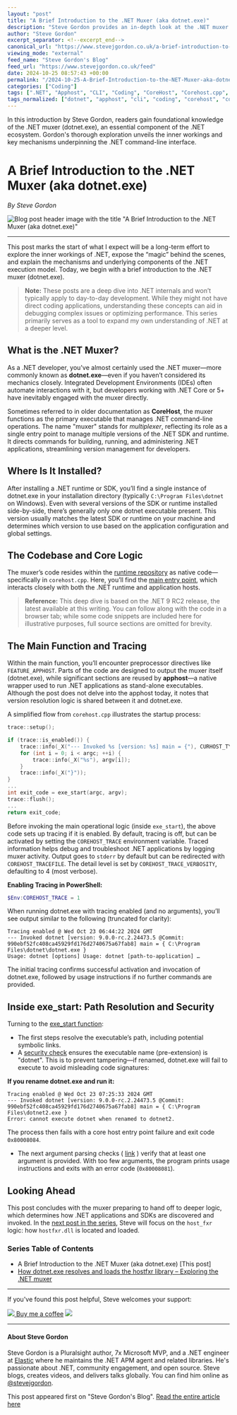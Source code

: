 ```yaml
---
layout: "post"
title: "A Brief Introduction to the .NET Muxer (aka dotnet.exe)"
description: "Steve Gordon provides an in-depth look at the .NET muxer (dotnet.exe), explaining its function as a multiplexer for .NET SDK and runtime versions. This post explores the internals, tracing functionality, and initial execution flow, setting the stage for a series on deep .NET infrastructure insights."
author: "Steve Gordon"
excerpt_separator: <!--excerpt_end-->
canonical_url: "https://www.stevejgordon.co.uk/a-brief-introduction-to-the-dotnet-muxer"
viewing_mode: "external"
feed_name: "Steve Gordon's Blog"
feed_url: "https://www.stevejgordon.co.uk/feed"
date: 2024-10-25 08:57:43 +00:00
permalink: "/2024-10-25-A-Brief-Introduction-to-the-NET-Muxer-aka-dotnetexe.html"
categories: ["Coding"]
tags: [".NET", "Apphost", "CLI", "Coding", "CoreHost", "Corehost.cpp", "Debugging", "Dotnet.exe", "Execution Model", "Internals", "Microsoft", "Muxer", "Native Code", "Performance", "Posts", "Runtime", "SDK", "Tracing"]
tags_normalized: ["dotnet", "apphost", "cli", "coding", "corehost", "corehostdotcpp", "debugging", "dotnetdotexe", "execution model", "internals", "microsoft", "muxer", "native code", "performance", "posts", "runtime", "sdk", "tracing"]
---
```


In this introduction by Steve Gordon, readers gain foundational knowledge of the .NET muxer (dotnet.exe), an essential component of the .NET ecosystem. Gordon's thorough exploration unveils the inner workings and key mechanisms underpinning the .NET command-line interface.<!--excerpt_end-->

# A Brief Introduction to the .NET Muxer (aka dotnet.exe)

*By Steve Gordon*

![Blog post header image with the title "A Brief Introduction to the .NET Muxer (aka dotnet.exe)"](https://www.stevejgordon.co.uk/wp-content/uploads/2024/10/A-Brief-Introduction-to-the-.NET-Muxer-aka-dotnet.exe_-750x410.png)

---

This post marks the start of what I expect will be a long-term effort to explore the inner workings of .NET, expose the “magic” behind the scenes, and explain the mechanisms and underlying components of the .NET execution model. Today, we begin with a brief introduction to the .NET muxer (dotnet.exe).

> **Note:** These posts are a deep dive into .NET internals and won’t typically apply to day-to-day development. While they might not have direct coding applications, understanding these concepts can aid in debugging complex issues or optimizing performance. This series primarily serves as a tool to expand my own understanding of .NET at a deeper level.

## What is the .NET Muxer?

As a .NET developer, you've almost certainly used the .NET muxer—more commonly known as **dotnet.exe**—even if you haven’t considered its mechanics closely. Integrated Development Environments (IDEs) often automate interactions with it, but developers working with .NET Core or 5+ have inevitably engaged with the muxer directly.

Sometimes referred to in older documentation as **CoreHost**, the muxer functions as the primary executable that manages .NET command-line operations. The name "muxer" stands for *multiplexer*, reflecting its role as a single entry point to manage multiple versions of the .NET SDK and runtime. It directs commands for building, running, and administering .NET applications, streamlining version management for developers.

## Where Is It Installed?

After installing a .NET runtime or SDK, you’ll find a single instance of dotnet.exe in your installation directory (typically `C:\Program Files\dotnet` on Windows). Even with several versions of the SDK or runtime installed side-by-side, there’s generally only one dotnet executable present. This version usually matches the latest SDK or runtime on your machine and determines which version to use based on the application configuration and global settings.

## The Codebase and Core Logic

The muxer’s code resides within the [runtime repository](https://github.com/dotnet/runtime) as native code—specifically in `corehost.cpp`. Here, you’ll find the [main entry point](https://github.com/dotnet/runtime/blob/release/9.0-rc2/src/native/corehost/corehost.cpp#L298), which interacts closely with both the .NET runtime and application hosts.

> **Reference:** This deep dive is based on the .NET 9 RC2 release, the latest available at this writing. You can follow along with the code in a browser tab; while some code snippets are included here for illustrative purposes, full source sections are omitted for brevity.

## The Main Function and Tracing

Within the main function, you’ll encounter preprocessor directives like `FEATURE_APPHOST`. Parts of the code are designed to output the muxer itself (dotnet.exe), while significant sections are reused by **apphost**—a native wrapper used to run .NET applications as stand-alone executables. Although the post does not delve into the apphost today, it notes that version resolution logic is shared between it and dotnet.exe.

A simplified flow from `corehost.cpp` illustrates the startup process:

```cpp
trace::setup();

if (trace::is_enabled()) {
    trace::info(_X("--- Invoked %s [version: %s] main = {"), CURHOST_TYPE, get_host_version_description().c_str());
    for (int i = 0; i < argc; ++i) {
        trace::info(_X("%s"), argv[i]);
    }
    trace::info(_X("}"));
}
...
int exit_code = exe_start(argc, argv);
trace::flush();
...
return exit_code;
```

Before invoking the main operational logic (inside `exe_start`), the above code sets up tracing if it is enabled. By default, tracing is off, but can be activated by setting the `COREHOST_TRACE` environment variable. Traced information helps debug and troubleshoot .NET applications by logging muxer activity. Output goes to `stderr` by default but can be redirected with `COREHOST_TRACEFILE`. The detail level is set by `COREHOST_TRACE_VERBOSITY`, defaulting to 4 (most verbose).

**Enabling Tracing in PowerShell:**

```powershell
$Env:COREHOST_TRACE = 1
```

When running dotnet.exe with tracing enabled (and no arguments), you’ll see output similar to the following (truncated for clarity):

```
Tracing enabled @ Wed Oct 23 06:44:22 2024 GMT
--- Invoked dotnet [version: 9.0.0-rc.2.24473.5 @Commit: 990ebf52fc408ca45929fd176d2740675a67fab8] main = { C:\Program Files\dotnet\dotnet.exe }
Usage: dotnet [options] Usage: dotnet [path-to-application] …
```

The initial tracing confirms successful activation and invocation of dotnet.exe, followed by usage instructions if no further commands are provided.

## Inside exe_start: Path Resolution and Security

Turning to the [exe_start function](https://github.com/dotnet/runtime/blob/release/9.0-rc2/src/native/corehost/corehost.cpp#L108):

- The first steps resolve the executable’s path, including potential symbolic links.
- A [security check](https://github.com/dotnet/runtime/blob/release/9.0-rc2/src/native/corehost/corehost.cpp#L162) ensures the executable name (pre-extension) is "dotnet". This is to prevent tampering—if renamed, dotnet.exe will fail to execute to avoid misleading code signatures:

**If you rename dotnet.exe and run it:**

```
Tracing enabled @ Wed Oct 23 07:25:33 2024 GMT
--- Invoked dotnet [version: 9.0.0-rc.2.24473.5 @Commit: 990ebf52fc408ca45929fd176d2740675a67fab8] main = { C:\Program Files\dotnet2.exe }
Error: cannot execute dotnet when renamed to dotnet2.
```

The process then fails with a core host entry point failure and exit code `0x80008084`.

- The next argument parsing checks (
  [link](https://github.com/dotnet/runtime/blob/release/9.0-rc2/src/native/corehost/corehost.cpp#L174)
) verify that at least one argument is provided. With too few arguments, the program prints usage instructions and exits with an error code (`0x80008081`).

## Looking Ahead

This post concludes with the muxer preparing to hand off to deeper logic, which determines how .NET applications and SDKs are discovered and invoked. In the [next post in the series](https://www.stevejgordon.co.uk/how-dotnet-muxer-resolves-and-loads-the-hostfxr-library), Steve will focus on the `host_fxr` logic: how `hostfxr.dll` is located and loaded.

### Series Table of Contents

- A Brief Introduction to the .NET Muxer (aka dotnet.exe) [This post]
- [How dotnet.exe resolves and loads the hostfxr library – Exploring the .NET muxer](https://www.stevejgordon.co.uk/how-dotnet-muxer-resolves-and-loads-the-hostfxr-library)

---

If you've found this post helpful, Steve welcomes your support:

[![](https://cdn.buymeacoffee.com/buttons/bmc-new-btn-logo.svg) Buy me a coffee](https://www.buymeacoffee.com/stevejgordon) [![](https://www.stevejgordon.co.uk/wp-content/uploads/2020/07/PaypalLogo.png)](https://www.paypal.com/cgi-bin/webscr?cmd=_s-xclick&hosted_button_id=WV4JPPV9FS34L&source=url)

---

#### About Steve Gordon

Steve Gordon is a Pluralsight author, 7x Microsoft MVP, and a .NET engineer at [Elastic](https://www.elastic.co) where he maintains the .NET APM agent and related libraries. He's passionate about .NET, community engagement, and open source. Steve blogs, creates videos, and delivers talks globally. You can find him online as [@stevejgordon](https://twitter.com/stevejgordon).

This post appeared first on "Steve Gordon's Blog". [Read the entire article here](https://www.stevejgordon.co.uk/a-brief-introduction-to-the-dotnet-muxer)
